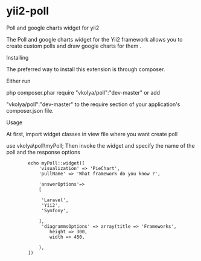 # yii2-poll
Poll and google charts widget for yii2

The Poll and google charts widget for the Yii2 framework allows you to create custom polls and draw google charts for them .

Installing 

The preferred way to install this extension is through composer.

Either run

php composer.phar require "vkolya/poll":"dev-master"
or add

"vkolya/poll":"dev-master"
to the require section of your application's composer.json file.

Usage

At first, import widget classes in view file where you want create poll

use vkolya\poll\myPoll; Then invoke the widget and specify the name of the poll and the response options

            echo myPoll::widget([
                'visualization' => 'PieChart',
                'pullName' => 'What framework do you know ?',
       
                'answerOptions'=>
                [
                 
                 'Laravel',
                 'Yii2',
                 'Symfony',
                 
                ],
                 'diagrammsOptions' => array(title => 'Frameworks',
                    height => 300,
                    width => 450,
               
                ),
            ])




